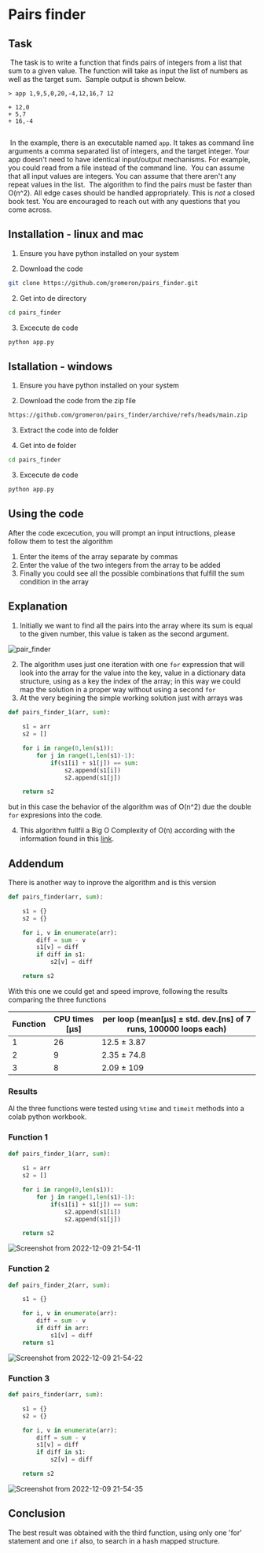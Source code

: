 # Pairs finder

## Task
​
The task is to write a function that finds pairs of integers from a list that sum to a given value. The function will take as input the list of numbers as well as the target sum.
​
Sample output is shown below.
```
> app 1,9,5,0,20,-4,12,16,7 12
​
+ 12,0
+ 5,7
+ 16,-4
​
```
​
In the example, there is an executable named `app`. It takes as command line arguments a comma separated list of integers, and the target integer. Your app doesn't need to have identical input/output mechanisms. For example, you could read from a file instead of the command line.
​
You can assume that all input values are integers. You can assume that there aren't any repeat values in the list.
​
The algorithm to find the pairs must be faster than O(n^2). All edge cases
should be handled appropriately. This is _not_ a closed book test. You are
encouraged to reach out with any questions that you come across.

## Installation - linux and mac
1. Ensure you have python installed on your system

2. Download the code

```bash
git clone https://github.com/gromeron/pairs_finder.git
```

2. Get into de directory

```bash
cd pairs_finder
```

3. Excecute de code

```bash
python app.py
```

## Istallation - windows
1. Ensure you have python installed on your system

2. Download the code from the zip file

```bash
https://github.com/gromeron/pairs_finder/archive/refs/heads/main.zip
```

3. Extract the code into de folder

4. Get into de folder

```bash
cd pairs_finder
```

3. Excecute de code

```bash
python app.py
```

## Using the code
After the code excecution, you will prompt an input intructions, please follow them to test the algorithm

1. Enter the items of the array separate by commas
2. Enter the value of the two integers from the array to be added
3. Finally you could see all the possible combinations that fulfill the sum condition in the array


## Explanation
1. Initially we want to find all the pairs into the array where its sum is equal to the given number, this value is taken as the second argument.

![pair_finder](https://user-images.githubusercontent.com/98790008/206528014-135bd961-d09c-4125-925d-396750de1328.png)

2. The algorithm uses just one iteration with one `for` expression that will look into the array for the value into the key, value in a dictionary data structure, using as a key the index of the array; in this way we could map the solution in a proper way without using a second `for`
3. At the very begining the simple working solution just with arrays was

```py
def pairs_finder_1(arr, sum):
    
    s1 = arr
    s2 = []

    for i in range(0,len(s1)):
        for j in range(1,len(s1)-1):
            if(s1[i] + s1[j]) == sum:
                s2.append(s1[i])
                s2.append(s1[j])

    return s2
```

but in this case the behavior of the algorithm was of O(n^2) due the double `for` expresions into the code.

4. This algorithm fullfil a Big O Complexity of O(n) according with the information found in this [link](https://www.bigocheatsheet.com/).

## Addendum
There is another way to inprove the algorithm and is this version

```py
def pairs_finder(arr, sum):

    s1 = {}
    s2 = {}

    for i, v in enumerate(arr):
        diff = sum - v
        s1[v] = diff
        if diff in s1:
            s2[v] = diff

    return s2
```

With this one we could get and speed improve, following the results comparing the three functions

Function | CPU times [μs] | per loop (mean[μs] ± std. dev.[ns] of 7 runs, 100000 loops each)
---|---|---
1 | 26 | 12.5 ± 3.87
2 | 9 | 2.35 ± 74.8
3 | 8 | 2.09 ± 109

### Results

Al the three functions were tested using `%time` and `timeit` methods into a colab python workbook.

### Function 1
```py
def pairs_finder_1(arr, sum):
    
    s1 = arr
    s2 = []

    for i in range(0,len(s1)):
        for j in range(1,len(s1)-1):
            if(s1[i] + s1[j]) == sum:
                s2.append(s1[i])
                s2.append(s1[j])

    return s2
```

![Screenshot from 2022-12-09 21-54-11](https://user-images.githubusercontent.com/98790008/206826929-ade236fa-d978-4de6-b937-a88930cce1fa.png)

### Function 2

```py
def pairs_finder_2(arr, sum):

    s1 = {}

    for i, v in enumerate(arr):
        diff = sum - v
        if diff in arr:
            s1[v] = diff
    return s1
```

![Screenshot from 2022-12-09 21-54-22](https://user-images.githubusercontent.com/98790008/206826936-b638ca3f-c72b-45a7-8db3-dcca9c27c83b.png)

### Function 3

```py
def pairs_finder(arr, sum):

    s1 = {}
    s2 = {}

    for i, v in enumerate(arr):
        diff = sum - v
        s1[v] = diff
        if diff in s1:
            s2[v] = diff

    return s2
```

![Screenshot from 2022-12-09 21-54-35](https://user-images.githubusercontent.com/98790008/206826948-a1b516c4-168e-4c1b-8c57-a731d3e8b210.png)

## Conclusion
The best result was obtained with the third function, using only one 'for' statement and one `if` also, to search in a hash mapped structure.
